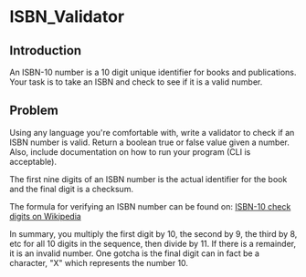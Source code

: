 # ISBN_Validator

## Introduction

An ISBN-10 number is a 10 digit unique identifier for books and publications. Your task is to take an ISBN and check to see if it is a valid number.

## Problem

Using any language you're comfortable with, write a validator to check if an ISBN number is valid. Return a boolean true or false value given a number. Also, include documentation on how to run your program (CLI is acceptable).

The first nine digits of an ISBN number is the actual identifier for the book and the final digit is a checksum.

The formula for verifying an ISBN number can be found on: [ISBN-10 check digits on Wikipedia](https://en.wikipedia.org/wiki/International_Standard_Book_Number#ISBN-10_check_digits)

In summary, you multiply the first digit by 10, the second by 9, the third by 8, etc for all 10 digits in the sequence, then divide by 11. If there is a remainder, it is an invalid number. One gotcha is the final digit can in fact be a character, "X" which represents the number 10.
